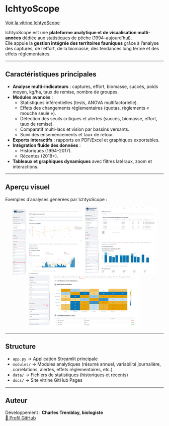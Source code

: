 #  IchtyoScope

[ Voir la vitrine IchtyoScope](https://charles-t-sys.github.io/IchtyoScope/)

IchtyoScope est une **plateforme analytique et de visualisation multi-années** dédiée aux statistiques de pêche (1994–aujourd’hui).  
Elle appuie la **gestion intégrée des territoires fauniques** grâce à l’analyse des captures, de l’effort, de la biomasse, des tendances long terme et des effets réglementaires.

---

##  Caractéristiques principales

- **Analyse multi-indicateurs** : captures, effort, biomasse, succès, poids moyen, kg/ha, taux de remise, nombre de groupes.  
- **Modules avancés** :  
  -  Statistiques inférentielles (tests, ANOVA multifactorielle).  
  -  Effets des changements réglementaires (quotas, règlements « mouche seule »).  
  -  Détection des seuils critiques et alertes (succès, biomasse, effort, taux de remise).  
  -  Comparatif multi-lacs et vision par bassins versants.  
  -  Suivi des ensemencements et taux de retour.  
- **Exports interactifs** : rapports en PDF/Excel et graphiques exportables.  
- **Intégration fluide des données** :  
  - Historiques (1994–2017).  
  - Récentes (2018+).  
- **Tableaux et graphiques dynamiques** avec filtres latéraux, zoom et interactions.

---

## Aperçu visuel

Exemples d’analyses générées par IchtyoScope :

<p align="center">
  <img src="docs/sc1.png" alt="Capture IchtyoScope 1" width="45%">
  <img src="docs/sc2.png" alt="Capture IchtyoScope 2" width="45%"><br>
  <img src="docs/sc3.png" alt="Capture IchtyoScope 3" width="45%">
  <img src="docs/sc4.jpg" alt="Capture IchtyoScope 4" width="45%"><br>
  <img src="docs/sc5.png" alt="Capture IchtyoScope 5" width="70%">
</p>

---

## Structure

- `app.py` → Application Streamlit principale  
- `modules/` → Modules analytiques (résumé annuel, variabilité journalière, corrélations, alertes, effets réglementaires, etc.)  
- `data/` → Fichiers de statistiques (historiques et récents)  
- `docs/` → Site vitrine GitHub Pages  

---

##  Auteur

Développement : **Charles Tremblay, biologiste**  
[🔗 Profil GitHub](https://github.com/Charles-T-sys)  
